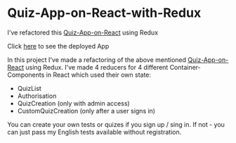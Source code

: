 # Quiz-App-on-React-with-Redux
I've refactored this [Quiz-App-on-React](https://github.com/gennady-bars/Quiz-App-on-React) using Redux

Click [here](https://react-quiz-59330.web.app/) to see the deployed App

In this project I've made a refactoring of the above mentioned [Quiz-App-on-React](https://github.com/gennady-bars/Quiz-App-on-React) using Redux. 
I've made 4 reducers for 4 different Container-Components in React which used their own state: 
* QuizList 
* Authorisation 
* QuizCreation (only with admin access)
* CustomQuizCreation (only after a user signs in)

You can create your own tests or quizes if you sign up / sing in.
If not - you can just pass my English tests available without registration.



